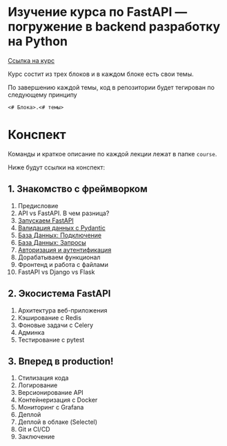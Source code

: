 # Изучение курса по  FastAPI — погружение в backend разработку на Python

[Ссылка на курс](https://stepik.org/course/153849/promo)

Курс состит из трех блоков и в каждом блоке есть свои темы.

По завершению каждой темы, код в репозитории будет тегирован по следующему принципу

`<# Блока>.<# темы>`

# Конспект

Команды и краткое описание по каждой лекции лежат в папке `course`.

Ниже будут ссылки на конспект:

## 1. Знакомство с фреймворком

1. Предисловие
1. API vs FastAPI. В чем разница?
1. [Запускаем FastAPI](./course/1.3.md)
1. [Валидация данных с Pydantic](./course/1.4.md)
1. [База Данных: Подключение](./course/1.5.md)
1. [База Данных: Запросы](./course/1.6.md)
1. [Авторизация и аутентификация](./course/1.7.md)
1. Дорабатываем функционал
1. Фронтенд и работа с файлами
1. FastAPI vs Django vs Flask

## 2. Экосистема FastAPI

1. Архитектура веб-приложения
1. Кэширование с Redis
1. Фоновые задачи с Celery
1. Админка
1. Тестирование с pytest

## 3. Вперед в production!

1. Стилизация кода
1. Логирование
1. Версионирование API
1. Контейнеризация с Docker
1. Мониторинг с Grafana
1. Деплой
1. Деплой в облаке (Selectel)
1. Git и CI/CD
1. Заключение